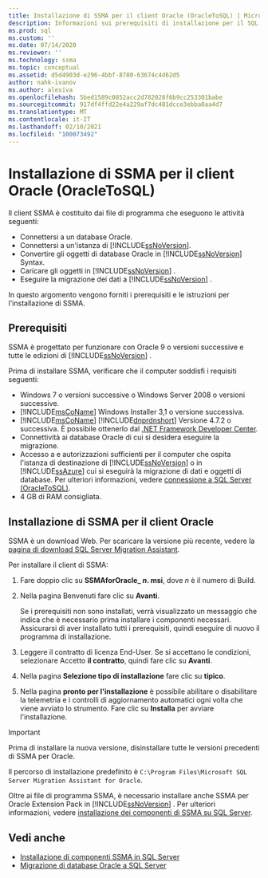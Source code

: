 ```yaml
---
title: Installazione di SSMA per il client Oracle (OracleToSQL) | Microsoft Docs
description: Informazioni sui prerequisiti di installazione per il SQL Server Migration Assistant (SSMA) per il client Oracle e su come installare.
ms.prod: sql
ms.custom: ''
ms.date: 07/14/2020
ms.reviewer: ''
ms.technology: ssma
ms.topic: conceptual
ms.assetid: d5d4903d-e296-4bbf-8780-63674c4d62d5
author: nahk-ivanov
ms.author: alexiva
ms.openlocfilehash: 5bed1589c0852acc2d782028f6b9cc253301babe
ms.sourcegitcommit: 917df4ffd22e4a229af7dc481dcce3ebba0aa4d7
ms.translationtype: MT
ms.contentlocale: it-IT
ms.lasthandoff: 02/10/2021
ms.locfileid: "100073492"
---
```

# <a name="installing-ssma-for-oracle-client-oracletosql"></a>Installazione di SSMA per il client Oracle (OracleToSQL)

Il client SSMA è costituito dai file di programma che eseguono le attività seguenti:  
  
- Connettersi a un database Oracle.
- Connettersi a un'istanza di [!INCLUDE[ssNoVersion](../../includes/ssnoversion-md.md)].
- Convertire gli oggetti di database Oracle in [!INCLUDE[ssNoVersion](../../includes/ssnoversion-md.md)] Syntax.
- Caricare gli oggetti in [!INCLUDE[ssNoVersion](../../includes/ssnoversion-md.md)] .
- Eseguire la migrazione dei dati a [!INCLUDE[ssNoVersion](../../includes/ssnoversion-md.md)] .

In questo argomento vengono forniti i prerequisiti e le istruzioni per l'installazione di SSMA.

## <a name="prerequisites"></a>Prerequisiti

SSMA è progettato per funzionare con Oracle 9 o versioni successive e tutte le edizioni di [!INCLUDE[ssNoVersion](../../includes/ssnoversion-md.md)] .

Prima di installare SSMA, verificare che il computer soddisfi i requisiti seguenti:

- Windows 7 o versioni successive o Windows Server 2008 o versioni successive.
- [!INCLUDE[msCoName](../../includes/msconame_md.md)] Windows Installer 3,1 o versione successiva.
- [!INCLUDE[msCoName](../../includes/msconame_md.md)] [!INCLUDE[dnprdnshort](../../includes/dnprdnshort_md.md)] Versione 4.7.2 o successiva. È possibile ottenerlo dal [.NET Framework Developer Center](https://go.microsoft.com/fwlink/?LinkId=48882).
- Connettività ai database Oracle di cui si desidera eseguire la migrazione.
- Accesso a e autorizzazioni sufficienti per il computer che ospita l'istanza di destinazione di [!INCLUDE[ssNoVersion](../../includes/ssnoversion-md.md)] o in [!INCLUDE[ssAzure](../../includes/ssazure_md.md)] cui si eseguirà la migrazione di dati e oggetti di database. Per ulteriori informazioni, vedere [connessione a SQL Server &#40;OracleToSQL&#41;](../../ssma/oracle/connecting-to-sql-server-oracletosql.md).
- 4 GB di RAM consigliata.  
  
## <a name="installing-the-ssma-for-oracle-client"></a>Installazione di SSMA per il client Oracle

SSMA è un download Web. Per scaricare la versione più recente, vedere la [pagina di download SQL Server Migration Assistant](https://aka.ms/ssmafororacle).

Per installare il client di SSMA:

1. Fare doppio clic su **SSMAforOracle_ *n*. msi**, dove *n* è il numero di Build.
2. Nella pagina Benvenuti fare clic su **Avanti**.

   Se i prerequisiti non sono installati, verrà visualizzato un messaggio che indica che è necessario prima installare i componenti necessari. Assicurarsi di aver installato tutti i prerequisiti, quindi eseguire di nuovo il programma di installazione.  

3. Leggere il contratto di licenza End-User. Se si accettano le condizioni, selezionare Accetto **il contratto**, quindi fare clic su **Avanti**.
4. Nella pagina **Selezione tipo di installazione** fare clic su **tipico**.
5. Nella pagina **pronto per l'installazione** è possibile abilitare o disabilitare la telemetria e i controlli di aggiornamento automatici ogni volta che viene avviato lo strumento. Fare clic su **Installa** per avviare l'installazione.

> [!IMPORTANT]
> Prima di installare la nuova versione, disinstallare tutte le versioni precedenti di SSMA per Oracle.

Il percorso di installazione predefinito è `C:\Program Files\Microsoft SQL Server Migration Assistant for Oracle`.

Oltre ai file di programma SSMA, è necessario installare anche SSMA per Oracle Extension Pack in [!INCLUDE[ssNoVersion](../../includes/ssnoversion-md.md)] . Per ulteriori informazioni, vedere [installazione dei componenti di SSMA su SQL Server](../../ssma/oracle/installing-ssma-components-on-sql-server-oracletosql.md).

## <a name="see-also"></a>Vedi anche

- [Installazione di componenti SSMA in SQL Server](../../ssma/oracle/installing-ssma-components-on-sql-server-oracletosql.md)
- [Migrazione di database Oracle a SQL Server](../../ssma/oracle/migrating-oracle-databases-to-sql-server-oracletosql.md)
